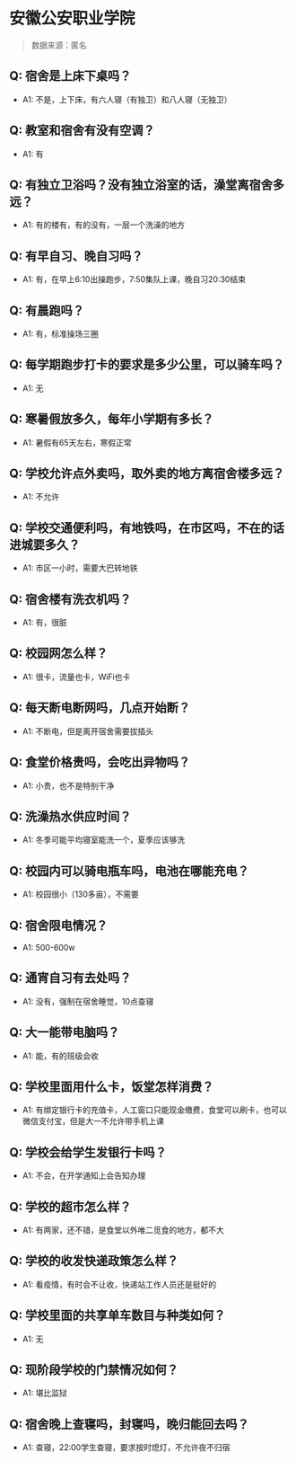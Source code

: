 # 安徽公安职业学院

> 数据来源：匿名

## Q: 宿舍是上床下桌吗？

- A1: 不是，上下床，有六人寝（有独卫）和八人寝（无独卫）

## Q: 教室和宿舍有没有空调？

- A1: 有

## Q: 有独立卫浴吗？没有独立浴室的话，澡堂离宿舍多远？

- A1: 有的楼有，有的没有，一层一个洗澡的地方

## Q: 有早自习、晚自习吗？

- A1: 有，在早上6:10出操跑步，7:50集队上课，晚自习20:30结束

## Q: 有晨跑吗？

- A1: 有，标准操场三圈

## Q: 每学期跑步打卡的要求是多少公里，可以骑车吗？

- A1: 无

## Q: 寒暑假放多久，每年小学期有多长？

- A1: 暑假有65天左右，寒假正常

## Q: 学校允许点外卖吗，取外卖的地方离宿舍楼多远？

- A1: 不允许

## Q: 学校交通便利吗，有地铁吗，在市区吗，不在的话进城要多久？

- A1: 市区一小时，需要大巴转地铁

## Q: 宿舍楼有洗衣机吗？

- A1: 有，很脏

## Q: 校园网怎么样？

- A1: 很卡，流量也卡，WiFi也卡

## Q: 每天断电断网吗，几点开始断？

- A1: 不断电，但是离开宿舍需要拔插头

## Q: 食堂价格贵吗，会吃出异物吗？

- A1: 小贵，也不是特别干净

## Q: 洗澡热水供应时间？

- A1: 冬季可能平均寝室能洗一个，夏季应该够洗

## Q: 校园内可以骑电瓶车吗，电池在哪能充电？

- A1: 校园很小（130多亩），不需要

## Q: 宿舍限电情况？

- A1: 500-600w

## Q: 通宵自习有去处吗？

- A1: 没有，强制在宿舍睡觉，10点查寝

## Q: 大一能带电脑吗？

- A1: 能，有的班级会收

## Q: 学校里面用什么卡，饭堂怎样消费？

- A1: 有绑定银行卡的充值卡，人工窗口只能现金缴费，食堂可以刷卡，也可以微信支付宝，但是大一不允许带手机上课

## Q: 学校会给学生发银行卡吗？

- A1: 不会，在开学通知上会告知办理

## Q: 学校的超市怎么样？

- A1: 有两家，还不错，是食堂以外唯二觅食的地方，都不大

## Q: 学校的收发快递政策怎么样？

- A1: 看疫情，有时会不让收，快递站工作人员还是挺好的

## Q: 学校里面的共享单车数目与种类如何？

- A1: 无

## Q: 现阶段学校的门禁情况如何？

- A1: 堪比监狱

## Q: 宿舍晚上查寝吗，封寝吗，晚归能回去吗？

- A1: 查寝，22:00学生查寝，要求按时熄灯，不允许夜不归宿

